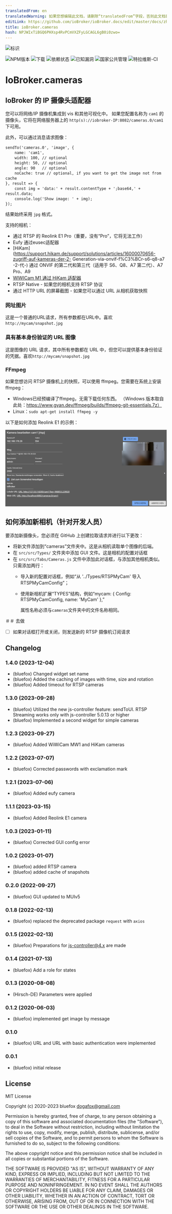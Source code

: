 ```yaml
---
translatedFrom: en
translatedWarning: 如果您想编辑此文档，请删除“translatedFrom”字段，否则此文档将再次自动翻译
editLink: https://github.com/ioBroker/ioBroker.docs/edit/master/docs/zh-cn/adapterref/iobroker.cameras/README.md
title: ioBroker.cameras
hash: NPJWIxTiBGQ6PHXsp4RvPCmVXZFyLGCAGL6gB0i0zwo=
---
```

![标识](../../../en/adapterref/iobroker.cameras/admin/cameras.png)

![NPM版本](http://img.shields.io/npm/v/iobroker.cameras.svg)
![下载](https://img.shields.io/npm/dm/iobroker.cameras.svg)
![依赖状态](https://img.shields.io/david/ioBroker/iobroker.cameras.svg)
![已知漏洞](https://snyk.io/test/github/ioBroker/ioBroker.cameras/badge.svg)
![国家公共管理](https://nodei.co/npm/iobroker.cameras.png?downloads=true)
![特拉维斯-CI](http://img.shields.io/travis/ioBroker/ioBroker.cameras/master.svg)

# IoBroker.cameras
## IoBroker 的 IP 摄像头适配器
您可以将网络/IP 摄像机集成到 vis 和其他可视化中。
如果您配置名称为 `cam1` 的摄像头，它将在网络服务器上的 `http(s)://iobroker-IP:8082/cameras.0/cam1` 下可用。

此外，可以通过消息请求图像：

```
sendTo('cameras.0', 'image', {
    name: 'cam1',
    width: 100, // optional
    height: 50, // optional
    angle: 90   // optional
    noCache: true // optional, if you want to get the image not from cache
}, result => {
    const img = 'data:' + result.contentType + ';base64,' + result.data;
    console.log('Show image: ' + img);
});
```

结果始终采用 `jpg` 格式。

支持的相机：

- 通过 RTSP 的 Reolink E1 Pro（重要，没有“Pro”，它将无法工作）
- Eufy 通过eusec适配器
- [HiKam](https://support.hikam.de/support/solutions/articles/16000070656-zugriff-auf-kameras-der-2- Generation-via-onvif-f%C3%BCr-s6-q8-a7 -2-代-) 通过 ONVIF 的第二代和第三代（适用于 S6、Q8、A7 第二代）、A7 Pro、A9
- [WIWICam M1 通过 HiKam 适配器](https://www.wiwacam.com/de/mw1-minikamera-kurzanleitung-und-faq/)
- RTSP Native - 如果您的相机支持 RTSP 协议
- 通过 HTTP URL 的屏幕截图 - 如果您可以通过 URL 从相机获取快照

### 网址图片
这是一个普通的URL请求，所有参数都在URL中。喜欢`http://mycam/snapshot.jpg`

### 具有基本身份验证的 URL 图像
这是图像的 URL 请求，其中所有参数都在 URL 中，但您可以提供基本身份验证的凭据。喜欢`http://mycam/snapshot.jpg`

### FFmpeg
如果您想访问 RTSP 摄像机上的快照，可以使用 ffmpeg。您需要在系统上安装 ffmpeg：

- Windows已经预编译了ffmpeg，无需下载任何东西。 （Windows 版本取自此处：https://www.gyan.dev/ffmpeg/builds/ffmpeg-git-essentials.7z）
- Linux：`sudo apt-get install ffmpeg -y`

以下是如何添加 Reolink E1 的示例：

![实时传输协议](../../../en/adapterref/iobroker.cameras/img/rtsp.png)

## 如何添加新相机（针对开发人员）
要添加新摄像头，您必须在 GitHub 上创建拉取请求并进行以下更改：

- 将新文件添加到“cameras”文件夹中。这是从相机读取单个图像的后端。
- 在 `src/src/Types/` 文件夹中添加 GUI 文件。这是相机的配置对话框
- 在 `src/src/Tabs/Cameras.js` 文件中添加此对话框，与添加其他相机类似。只需添加两行：
  - 导入新的配置对话框，例如“从 '../Types/RTSPMyCam' 导入 RTSPMyCamConfig”；
  - 使用新相机扩展“TYPES”结构，例如“mycam: { Config: RTSPMyCamConfig, name: 'MyCam' },”

    属性名称必须与`cameras`文件夹中的文件名称相同。

＃＃ 去做
- [ ] 如果对话框打开或关闭，则发送新的 RTSP 摄像机订阅请求

<!-- 下一个版本的占位符（在行的开头）：

### **正在进行中** -->

## Changelog
### 1.4.0 (2023-12-04)
* (bluefox) Changed widget set name
* (bluefox) Added the caching of images with time, size and rotation
* (bluefox) Added timeout for RTSP cameras

### 1.3.0 (2023-09-28)
* (bluefox) Utilized the new js-controller feature: sendToUI. RTSP Streaming works only with js-controller 5.0.13 or higher
* (bluefox) Implemented a second widget for simple cameras

### 1.2.3 (2023-09-27)
* (bluefox) Added WiWiCam MW1 and HiKam cameras

### 1.2.2 (2023-07-07)
* (bluefox) Corrected passwords with exclamation mark

### 1.2.1 (2023-07-06)
* (bluefox) Added eufy camera

### 1.1.1 (2023-03-15)
* (bluefox) Added Reolink E1 camera

### 1.0.3 (2023-01-11)
* (bluefox) Corrected GUI config error

### 1.0.2 (2023-01-07)
* (bluefox) added RTSP camera
* (bluefox) added cache of snapshots

### 0.2.0 (2022-09-27)
* (bluefox) GUI updated to MUIv5

### 0.1.8 (2022-02-13)
* (bluefox) replaced the deprecated package `request` with `axios`

### 0.1.5 (2022-02-13)
* (bluefox) Preparations for js-controller@4.x are made

### 0.1.4 (2021-07-13)
* (bluefox) Add a role for states

### 0.1.3 (2020-08-08)
* (Hirsch-DE) Parameters were applied

### 0.1.2 (2020-06-03)
* (bluefox) implemented get image by message

### 0.1.0
* (bluefox) URL and URL with basic authentication were implemented

### 0.0.1
* (bluefox) initial release

## License
MIT License

Copyright (c) 2020-2023 bluefox <dogafox@gmail.com>

Permission is hereby granted, free of charge, to any person obtaining a copy
of this software and associated documentation files (the "Software"), to deal
in the Software without restriction, including without limitation the rights
to use, copy, modify, merge, publish, distribute, sublicense, and/or sell
copies of the Software, and to permit persons to whom the Software is
furnished to do so, subject to the following conditions:

The above copyright notice and this permission notice shall be included in all
copies or substantial portions of the Software.

THE SOFTWARE IS PROVIDED "AS IS", WITHOUT WARRANTY OF ANY KIND, EXPRESS OR
IMPLIED, INCLUDING BUT NOT LIMITED TO THE WARRANTIES OF MERCHANTABILITY,
FITNESS FOR A PARTICULAR PURPOSE AND NONINFRINGEMENT. IN NO EVENT SHALL THE
AUTHORS OR COPYRIGHT HOLDERS BE LIABLE FOR ANY CLAIM, DAMAGES OR OTHER
LIABILITY, WHETHER IN AN ACTION OF CONTRACT, TORT OR OTHERWISE, ARISING FROM,
OUT OF OR IN CONNECTION WITH THE SOFTWARE OR THE USE OR OTHER DEALINGS IN THE
SOFTWARE.